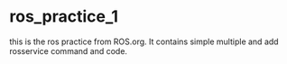 # ros_practice_1
this is the ros practice from ROS.org.
It contains simple multiple and add rosservice command and code.
